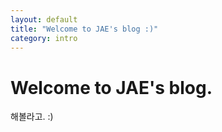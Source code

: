 ```yaml
---
layout: default
title: "Welcome to JAE's blog :)"
category: intro
---
```


# Welcome to JAE's blog.

해볼라고. :)